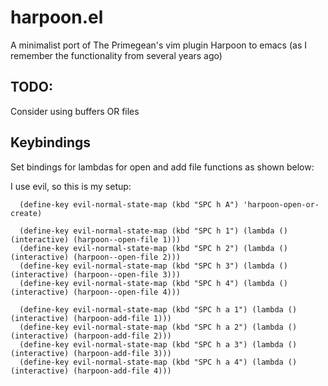 # harpoon.el
A minimalist port of The Primegean's vim plugin Harpoon to emacs (as I remember the functionality from several years ago)


## TODO:
Consider using buffers OR files

## Keybindings

Set bindings for lambdas for open and add file functions as shown below:

I use evil, so this is my setup:

```elisp
  (define-key evil-normal-state-map (kbd "SPC h A") 'harpoon-open-or-create)

  (define-key evil-normal-state-map (kbd "SPC h 1") (lambda () (interactive) (harpoon--open-file 1)))
  (define-key evil-normal-state-map (kbd "SPC h 2") (lambda () (interactive) (harpoon--open-file 2)))
  (define-key evil-normal-state-map (kbd "SPC h 3") (lambda () (interactive) (harpoon--open-file 3)))
  (define-key evil-normal-state-map (kbd "SPC h 4") (lambda () (interactive) (harpoon--open-file 4)))

  (define-key evil-normal-state-map (kbd "SPC h a 1") (lambda () (interactive) (harpoon-add-file 1)))
  (define-key evil-normal-state-map (kbd "SPC h a 2") (lambda () (interactive) (harpoon-add-file 2)))
  (define-key evil-normal-state-map (kbd "SPC h a 3") (lambda () (interactive) (harpoon-add-file 3)))
  (define-key evil-normal-state-map (kbd "SPC h a 4") (lambda () (interactive) (harpoon-add-file 4)))
```

